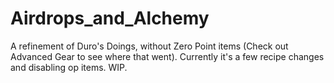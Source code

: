 # Airdrops_and_Alchemy
A refinement of Duro's Doings, without Zero Point items (Check out Advanced Gear to see where that went). Currently it's a few recipe changes and disabling op items. WIP.
